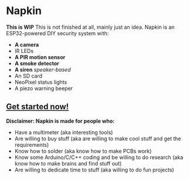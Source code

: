 # Napkin
  **This is WIP** This is not finished at all, mainly just an idea.
  Napkin is an ESP32-powered DIY security system with:
- **A camera**
- IR LEDs
- **A PIR motion sensor**
- **A smoke detector**
- **A siren** *speaker-based*
- An SD card
- NeoPixel status lights
- A piezo warning beeper
## [Get started now!](howto2.md)
  
  
  **Disclaimer: Napkin is made for people who:**
- Have a multimeter (aka interesting tools)
- Are willing to buy stuff (aka are willing to make cool stuff and get the requirements)
- Know how to solder (aka know how to make PCBs work)
- Know some Arduino/C/C++ coding and be willing to do research (aka know how to make brains and find stuff out)
- Are willing to dedicate time to stuff (aka willing to do fun projects)

